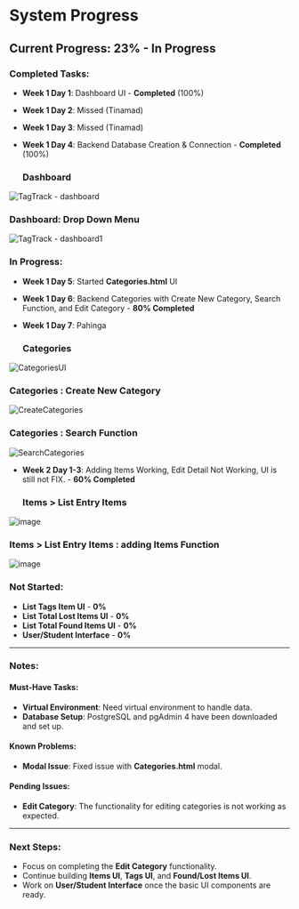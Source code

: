 # System Progress

## Current Progress: 23% - In Progress

### Completed Tasks:
- **Week 1 Day 1**: Dashboard UI - **Completed** (100%)
- **Week 1 Day 2**: Missed (Tinamad)
- **Week 1 Day 3**: Missed (Tinamad)
- **Week 1 Day 4**: Backend Database Creation & Connection - **Completed** (100%)

  ### Dashboard
![TagTrack - dashboard](https://github.com/user-attachments/assets/8e891571-9857-4fda-97c6-6c47d9c7e762)

  ### Dashboard: Drop Down Menu
![TagTrack - dashboard1](https://github.com/user-attachments/assets/f344024a-16d4-4561-a3ff-57ec5a023807)

### In Progress:
- **Week 1 Day 5**: Started **Categories.html** UI
- **Week 1 Day 6**: Backend Categories with Create New Category, Search Function, and Edit Category - **80% Completed**
- **Week 1 Day 7**: Pahinga

   ### Categories 
![CategoriesUI](https://github.com/user-attachments/assets/7084f957-0b7a-4779-abd7-836fdb9ca8b8)

   ### Categories : Create New Category
![CreateCategories](https://github.com/user-attachments/assets/aaf2d865-5723-471f-849a-3f2566ab5e99)

   ### Categories : Search Function
![SearchCategories](https://github.com/user-attachments/assets/4772bb91-87d3-4851-84ff-c000219817a9)

- **Week 2 Day 1-3**: Adding Items Working, Edit Detail Not Working, UI is still not FIX. - **60% Completed**

   ### Items > List Entry Items  
![image](https://github.com/user-attachments/assets/82b38c36-ab61-4f7b-a844-9128e32fc206)

  ### Items > List Entry Items : adding Items Function

![image](https://github.com/user-attachments/assets/3bfd2268-3bac-4dec-a4e6-e2e565da1858)


### Not Started:
- **List Tags Item UI** - **0%**
- **List Total Lost Items UI** - **0%**
- **List Total Found Items UI** - **0%**
- **User/Student Interface** - **0%**

---

### Notes:

#### **Must-Have Tasks:**
- **Virtual Environment**: Need virtual environment to handle data.
- **Database Setup**: PostgreSQL and pgAdmin 4 have been downloaded and set up.

#### **Known Problems:**
- **Modal Issue**: Fixed issue with **Categories.html** modal.

#### **Pending Issues:**
- **Edit Category**: The functionality for editing categories is not working as expected.

---

### Next Steps:
- Focus on completing the **Edit Category** functionality.
- Continue building **Items UI**, **Tags UI**, and **Found/Lost Items UI**.
- Work on **User/Student Interface** once the basic UI components are ready.
